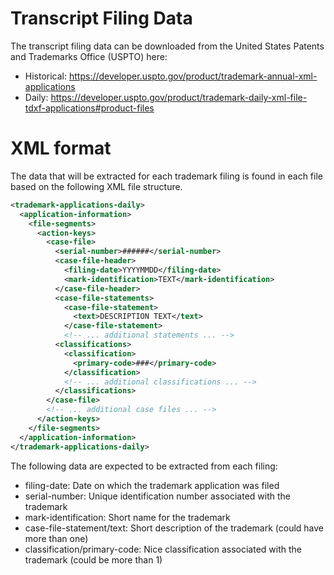 # Transcript Filing Data
The transcript filing data can be downloaded from the United States Patents and Trademarks Office (USPTO) here:
* Historical: https://developer.uspto.gov/product/trademark-annual-xml-applications
* Daily: https://developer.uspto.gov/product/trademark-daily-xml-file-tdxf-applications#product-files


# XML format
The data that will be extracted for each trademark filing is found in each file based on the following XML file structure.
```xml
<trademark-applications-daily>
  <application-information>
    <file-segments>
      <action-keys>
        <case-file>
          <serial-number>######</serial-number>
          <case-file-header>
            <filing-date>YYYYMMDD</filing-date>
            <mark-identification>TEXT</mark-identification>
          </case-file-header>
          <case-file-statements>
            <case-file-statement>
              <text>DESCRIPTION TEXT</text>
            </case-file-statement>
            <!-- ... additional statements ... -->
          <classifications>
            <classification>
              <primary-code>###</primary-code>
            </classification>
            <!-- ... additional classifications ... -->
          </classifications>
        </case-file>
        <!-- ... additional case files ... -->
      </action-keys>
    </file-segments>
  </application-information>
</trademark-applications-daily>
```

The following data are expected to be extracted from each filing:
* filing-date: Date on which the trademark application was filed
* serial-number: Unique identification number associated with the trademark
* mark-identification: Short name for the trademark
* case-file-statement/text: Short description of the trademark (could have more than one)
* classification/primary-code: Nice classification associated with the trademark (could be more than 1) 
